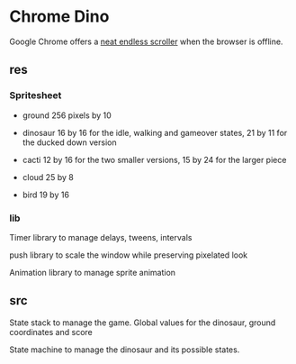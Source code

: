 # Chrome Dino

Google Chrome offers a [neat endless scroller](https://en.wikipedia.org/wiki/Dinosaur_Game) when the browser is offline.

## res

### Spritesheet

- ground 256 pixels by 10

- dinosaur 16 by 16 for the idle, walking and gameover states, 21 by 11 for the ducked down version

- cacti 12 by 16 for the two smaller versions, 15 by 24 for the larger piece

- cloud 25 by 8

- bird 19 by 16

<!-- ### Sound bytes -->

### lib

Timer library to manage delays, tweens, intervals

push library to scale the window while preserving pixelated look

Animation library to manage sprite animation

## src

State stack to manage the game. Global values for the dinosaur, ground coordinates and score

State machine to manage the dinosaur and its possible states.
